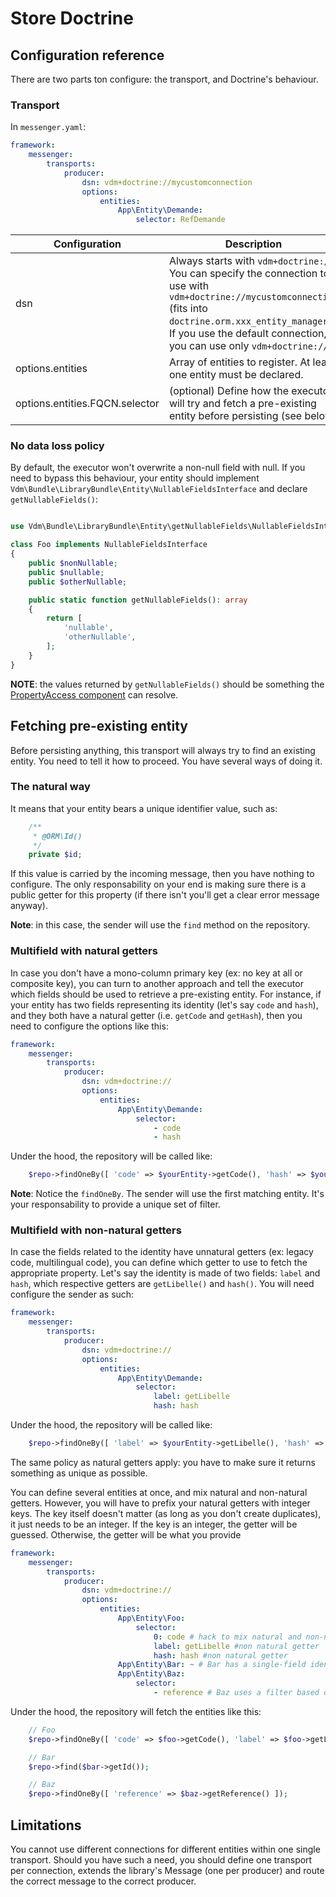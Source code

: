# Store Doctrine

## Configuration reference

There are two parts ton configure: the transport, and Doctrine's behaviour.

### Transport

In `messenger.yaml`:

```yaml
framework:
    messenger:
        transports:
            producer:
                dsn: vdm+doctrine://mycustomconnection
                options:
                    entities:
                        App\Entity\Demande:
                            selector: RefDemande
```

Configuration | Description
--- | ---
dsn | Always starts with `vdm+doctrine://`. You can specify the connection to use with `vdm+doctrine://mycustomconnection` (fits into `doctrine.orm.xxx_entity_manager`). If you use the default connection, you can use only `vdm+doctrine://`
options.entities | Array of entities to register. At least one entity must be declared.
options.entities.FQCN.selector | (optional) Define how the executor will try and fetch a pre-existing entity before persisting (see below)

### No data loss policy

By default, the executor won't overwrite a non-null field with null. If you need to bypass this behaviour, your entity should implement `Vdm\Bundle\LibraryBundle\Entity\NullableFieldsInterface` and declare `getNullableFields()`:

```php

use Vdm\Bundle\LibraryBundle\Entity\getNullableFields\NullableFieldsInterface;

class Foo implements NullableFieldsInterface
{
    public $nonNullable;
    public $nullable;
    public $otherNullable;

    public static function getNullableFields(): array
    {
        return [
            'nullable',
            'otherNullable',
        ];
    }
}
```

__NOTE__: the values returned by `getNullableFields()` should be something the [PropertyAccess component](https://symfony.com/doc/5.0/components/property_access.html#reading-from-objects) can resolve.

## Fetching pre-existing entity

Before persisting anything, this transport will always try to find an existing entity. You need to tell it how to proceed. You have several ways of doing it.

### The natural way

It means that your entity bears a unique identifier value, such as:
```php
    /**
     * @ORM\Id()
     */
    private $id;
```

If this value is carried by the incoming message, then you have nothing to configure. The only responsability on your end is making sure there is a public getter for this property (if there isn't you'll get a clear error message anyway).

__Note__: in this case, the sender will use the  `find` method on the repository.

### Multifield with natural getters

In case you don't have a mono-column primary key (ex: no key at all or composite key), you can turn to another approach and tell the executor which fields should be used to retrieve a pre-existing entity. For instance, if your entity has two fields representing its identity (let's say `code` and `hash`), and they both have a natural getter (i.e. `getCode` and `getHash`), then you need to configure the options like this:

```yaml
framework:
    messenger:
        transports:
            producer:
                dsn: vdm+doctrine://
                options:
                    entities:
                        App\Entity\Demande:
                            selector:
                                - code
                                - hash
```

Under the hood, the repository will be called like:
```php
    $repo->findOneBy([ 'code' => $yourEntity->getCode(), 'hash' => $yourEntity->getHash() ])
```

__Note__: Notice the `findOneBy`. The sender will use the first matching entity. It's your responsability to provide a unique set of filter.

### Multifield with non-natural getters

In case the fields related to the identity have unnatural getters (ex: legacy code, multilingual code), you can define which getter to use to fetch the appropriate property. Let's say the identity is made of two fields: `label` and `hash`, which respective getters are `getLibelle()` and `hash()`. You will need configure the sender as such:

```yaml
framework:
    messenger:
        transports:
            producer:
                dsn: vdm+doctrine://
                options:
                    entities:
                        App\Entity\Demande:
                            selector:
                                label: getLibelle
                                hash: hash
```

Under the hood, the repository will be called like:
```php
    $repo->findOneBy([ 'label' => $yourEntity->getLibelle(), 'hash' => $yourEntity->hash() ])
```

The same policy as natural getters apply: you have to make sure it returns something as unique as possible.

You can define several entities at once, and mix natural and non-natural getters. However, you will have to prefix your natural getters with integer keys. The key itself doesn't matter (as long as you don't create duplicates), it just needs to be an integer. If the key is an integer, the getter will be guessed. Otherwise, the getter will be what you provide

```yaml
framework:
    messenger:
        transports:
            producer:
                dsn: vdm+doctrine://
                options:
                    entities:
                        App\Entity\Foo:
                            selector:
                                0: code # hack to mix natural and non-natural getters
                                label: getLibelle #non natural getter
                                hash: hash #non natural getter
                        App\Entity\Bar: ~ # Bar has a single-field identity (id) with natural getter, no configuration needed
                        App\Entity\Baz:
                            selector:
                                - reference # Baz uses a filter based on its reference with natural getter (getReference)
```

Under the hood, the repository will fetch the entities like this:
```php
    // Foo
    $repo->findOneBy([ 'code' => $foo->getCode(), 'label' => $foo->getLibelle(), 'hash' => $foo->hash() ]);

    // Bar
    $repo->find($bar->getId());

    // Baz
    $repo->findOneBy([ 'reference' => $baz->getReference() ]);
```

## Limitations

You cannot use different connections for different entities within one single transport. Should you have such a need, you should define one transport per connection, extends the library's Message (one per producer) and route the correct message to the correct producer.